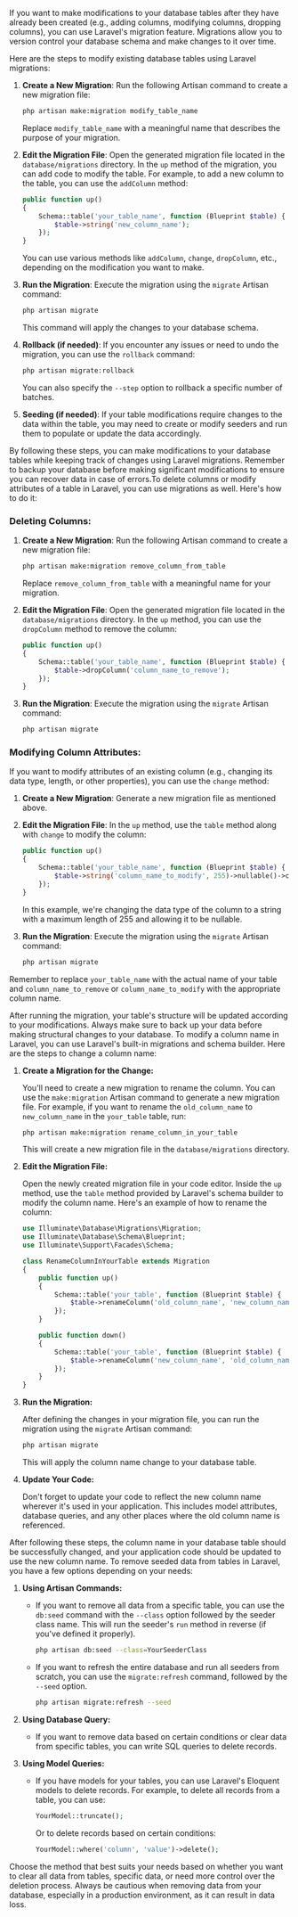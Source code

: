 If you want to make modifications to your database tables after they have already been created (e.g., adding columns, modifying columns, dropping columns), you can use Laravel's migration feature. Migrations allow you to version control your database schema and make changes to it over time.

Here are the steps to modify existing database tables using Laravel migrations:

1. **Create a New Migration**: Run the following Artisan command to create a new migration file:

    ```bash
    php artisan make:migration modify_table_name
    ```

    Replace `modify_table_name` with a meaningful name that describes the purpose of your migration.

2. **Edit the Migration File**: Open the generated migration file located in the `database/migrations` directory. In the `up` method of the migration, you can add code to modify the table. For example, to add a new column to the table, you can use the `addColumn` method:

    ```php
    public function up()
    {
        Schema::table('your_table_name', function (Blueprint $table) {
            $table->string('new_column_name');
        });
    }
    ```

    You can use various methods like `addColumn`, `change`, `dropColumn`, etc., depending on the modification you want to make.

3. **Run the Migration**: Execute the migration using the `migrate` Artisan command:

    ```bash
    php artisan migrate
    ```

    This command will apply the changes to your database schema.

4. **Rollback (if needed)**: If you encounter any issues or need to undo the migration, you can use the `rollback` command:

    ```bash
    php artisan migrate:rollback
    ```

    You can also specify the `--step` option to rollback a specific number of batches.

5. **Seeding (if needed)**: If your table modifications require changes to the data within the table, you may need to create or modify seeders and run them to populate or update the data accordingly.

By following these steps, you can make modifications to your database tables while keeping track of changes using Laravel migrations. Remember to backup your database before making significant modifications to ensure you can recover data in case of errors.To delete columns or modify attributes of a table in Laravel, you can use migrations as well. Here's how to do it:

### Deleting Columns:

1. **Create a New Migration**: Run the following Artisan command to create a new migration file:

    ```bash
    php artisan make:migration remove_column_from_table
    ```

    Replace `remove_column_from_table` with a meaningful name for your migration.

2. **Edit the Migration File**: Open the generated migration file located in the `database/migrations` directory. In the `up` method, you can use the `dropColumn` method to remove the column:

    ```php
    public function up()
    {
        Schema::table('your_table_name', function (Blueprint $table) {
            $table->dropColumn('column_name_to_remove');
        });
    }
    ```

3. **Run the Migration**: Execute the migration using the `migrate` Artisan command:

    ```bash
    php artisan migrate
    ```

### Modifying Column Attributes:

If you want to modify attributes of an existing column (e.g., changing its data type, length, or other properties), you can use the `change` method:

1. **Create a New Migration**: Generate a new migration file as mentioned above.

2. **Edit the Migration File**: In the `up` method, use the `table` method along with `change` to modify the column:

    ```php
    public function up()
    {
        Schema::table('your_table_name', function (Blueprint $table) {
            $table->string('column_name_to_modify', 255)->nullable()->change();
        });
    }
    ```

    In this example, we're changing the data type of the column to a string with a maximum length of 255 and allowing it to be nullable.

3. **Run the Migration**: Execute the migration using the `migrate` Artisan command:

    ```bash
    php artisan migrate
    ```

Remember to replace `your_table_name` with the actual name of your table and `column_name_to_remove` or `column_name_to_modify` with the appropriate column name.

After running the migration, your table's structure will be updated according to your modifications. Always make sure to back up your data before making structural changes to your database.
To modify a column name in Laravel, you can use Laravel's built-in migrations and schema builder. Here are the steps to change a column name:

1. **Create a Migration for the Change:**

    You'll need to create a new migration to rename the column. You can use the `make:migration` Artisan command to generate a new migration file. For example, if you want to rename the `old_column_name` to `new_column_name` in the `your_table` table, run:

    ```bash
    php artisan make:migration rename_column_in_your_table
    ```

    This will create a new migration file in the `database/migrations` directory.

2. **Edit the Migration File:**

    Open the newly created migration file in your code editor. Inside the `up` method, use the `table` method provided by Laravel's schema builder to modify the column name. Here's an example of how to rename the column:

    ```php
    use Illuminate\Database\Migrations\Migration;
    use Illuminate\Database\Schema\Blueprint;
    use Illuminate\Support\Facades\Schema;

    class RenameColumnInYourTable extends Migration
    {
        public function up()
        {
            Schema::table('your_table', function (Blueprint $table) {
                $table->renameColumn('old_column_name', 'new_column_name');
            });
        }

        public function down()
        {
            Schema::table('your_table', function (Blueprint $table) {
                $table->renameColumn('new_column_name', 'old_column_name');
            });
        }
    }
    ```

3. **Run the Migration:**

    After defining the changes in your migration file, you can run the migration using the `migrate` Artisan command:

    ```bash
    php artisan migrate
    ```

    This will apply the column name change to your database table.

4. **Update Your Code:**

    Don't forget to update your code to reflect the new column name wherever it's used in your application. This includes model attributes, database queries, and any other places where the old column name is referenced.

After following these steps, the column name in your database table should be successfully changed, and your application code should be updated to use the new column name.
To remove seeded data from tables in Laravel, you have a few options depending on your needs:

1. **Using Artisan Commands:**

    - If you want to remove all data from a specific table, you can use the `db:seed` command with the `--class` option followed by the seeder class name. This will run the seeder's `run` method in reverse (if you've defined it properly).

        ```bash
        php artisan db:seed --class=YourSeederClass
        ```

    - If you want to refresh the entire database and run all seeders from scratch, you can use the `migrate:refresh` command, followed by the `--seed` option.

        ```bash
        php artisan migrate:refresh --seed
        ```

2. **Using Database Query:**

    - If you want to remove data based on certain conditions or clear data from specific tables, you can write SQL queries to delete records.

3. **Using Model Queries:**

    - If you have models for your tables, you can use Laravel's Eloquent models to delete records. For example, to delete all records from a table, you can use:

        ```php
        YourModel::truncate();
        ```

        Or to delete records based on certain conditions:

        ```php
        YourModel::where('column', 'value')->delete();
        ```

Choose the method that best suits your needs based on whether you want to clear all data from tables, specific data, or need more control over the deletion process. Always be cautious when removing data from your database, especially in a production environment, as it can result in data loss.
